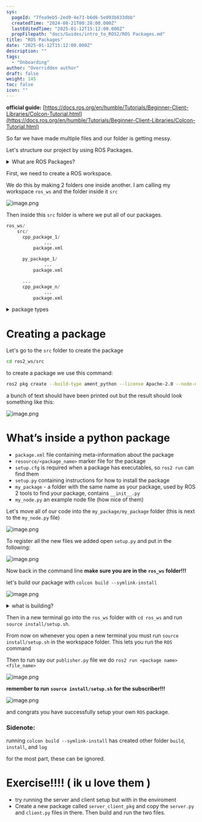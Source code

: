 ```yaml
---
sys:
  pageId: "7fea9eb5-2ed9-4e73-b6d6-5e093b833dbb"
  createdTime: "2024-08-21T00:28:00.000Z"
  lastEditedTime: "2025-01-12T15:12:00.000Z"
  propFilepath: "docs/Guides/intro_to_ROS2/ROS Packages.md"
title: "ROS Packages"
date: "2025-01-12T15:12:00.000Z"
description: ""
tags:
  - "Onboarding"
author: "Overridden author"
draft: false
weight: 145
toc: false
icon: ""
---
```


**official guide:** [https://docs.ros.org/en/humble/Tutorials/Beginner-Client-Libraries/Colcon-Tutorial.html](https://docs.ros.org/en/humble/Tutorials/Beginner-Client-Libraries/Colcon-Tutorial.html)

So far we have made multiple files and our folder is getting messy.

Let's structure our project by using ROS Packages.

<details>

<summary>What are ROS Packages?</summary>

ROS Packages are, as the name implies, packages of code that are highly sharable between ROS developers.

They consist of a folder, `package.xml` file, and source code

```python
      cpp_package_1/
		      ... imagine much code files here ..
          package.xml
```

</details>

First, we need to create a ROS workspace.

We do this by making 2 folders one inside another. I am calling my workspace `ros_ws` and the folder inside it `src`

![image.png](https://prod-files-secure.s3.us-west-2.amazonaws.com/d518164a-d88e-44d1-a4ee-3adb3bd8bce0/70706947-fd18-4537-a67b-e12946812d31/image.png?X-Amz-Algorithm=AWS4-HMAC-SHA256&X-Amz-Content-Sha256=UNSIGNED-PAYLOAD&X-Amz-Credential=ASIAZI2LB466YPGKWY6P%2F20250416%2Fus-west-2%2Fs3%2Faws4_request&X-Amz-Date=20250416T121512Z&X-Amz-Expires=3600&X-Amz-Security-Token=IQoJb3JpZ2luX2VjELz%2F%2F%2F%2F%2F%2F%2F%2F%2F%2FwEaCXVzLXdlc3QtMiJGMEQCIBdV4sTqXDji8mVX3CljUx4fCnwcx4iZqdRoPEbJlXKPAiBV4N93VgrT81lrKcn6IYcf8bn2yrlCAdyJFQZ1qMlvISr%2FAwhFEAAaDDYzNzQyMzE4MzgwNSIMmKrQheqRhXGIGa2qKtwDjj7xmNqLZpiAnzqQsYBmzXLgXJKcjwaq%2BWZVaeKO9eTsaG05TnkkVhjsfrVLwMTJ1pkQPmZ1bHRsAZo7qrqWYM6XfmjCV5E%2BQfi4gCaL5B%2BrBGRQ4WaBwXrwRGV0HQvT4vP0j%2B1AkBgeqUVnYxU2CaxRpXtkJOuixM51gRU4yB62lm4r9s8Pdp94aDsjj23M3hBvhlgh0XCKgo6mDYv1MjR8NZB7j2umZiaaikHKPh5lLg2Rtty2luqVb2xezxFtStJzGmd7hSuenWXOMn5elVGX0TjLBKRdriw9Ia4Cfv7Z9M7IVlE%2FvnwH%2F9p8j0AuD3DrscO6iNqDw8eDdjKAQqMC%2FHEg05Wbl%2B0Lw8zkSN2riejhSj6LKaV%2FircmLy%2FagpCxEq9sa7CLjv8PuqCsl%2Fo4N9iRA7ZZwEXbdkfSHA4zc5o3RP%2B9rtNpAc1FQ38sEGJprbDZVHn%2FCVfTPw2koU%2FFJJ7D3Npi25S5IfieO%2FhTnGYTVa36HvtYIz%2Fds8U8U24C32qYdqjf1nfIFf4Pv1IEXk6CryT6IyOxTFS%2BluMvcTek119ve3GrDNb39uP7PDuNWItKCo5NHhgl0xcxEq2M%2FxX3mmZJmlEkXh4kHTNwKN%2Fzo8NDd8VPePow76r%2BvwY6pgEpEnJqkvK%2FIMuepgKUQ6FMIgEaG%2BhMVsvEMOADmcMm2d7rkvhtxMWfNTE8aFuq2ujKnyTKaZaNte2bcbgEQrh0EyW97KCtwukIODRGiGLApLAYW23e1eHDQNBE%2BVx1g8P5rfKkLYIlBQL1r6tAIT%2FLkXBWiIB08W7RUCuNvcuQYrYKbMAzpD7bNZ%2F5VJm%2BT83foHOPaA9VTiYPkesRDqhCD17j%2Fhcn&X-Amz-Signature=715fdf512ed2c81e1c48fb2da1e11e9c2e5d9ec6d8efbf0769df80b81b1a8314&X-Amz-SignedHeaders=host&x-id=GetObject)

Then inside this `src` folder is where we put all of our packages.

```python
ros_ws/
    src/
      cpp_package_1/
		      ...
          package.xml

      py_package_1/
		      ...
          package.xml

      ...
      cpp_package_n/
		      ...
          package.xml

```

<details>

<summary>package types</summary>

packages can be either `C++` or python.

the intern file structure is different for each but for this guide we will stick to creating python packages

</details>

# Creating a package

Let's go to the `src` folder to create the package

```bash
cd ros2_ws/src
```

to create a package we use this command:

```bash
ros2 pkg create --build-type ament_python --license Apache-2.0 --node-name my_node my_package
```

a bunch of text should have been printed out but the result should look something like this:

![image.png](https://prod-files-secure.s3.us-west-2.amazonaws.com/d518164a-d88e-44d1-a4ee-3adb3bd8bce0/e6cf1e3f-8512-4a3e-b131-079f800bf3e8/image.png?X-Amz-Algorithm=AWS4-HMAC-SHA256&X-Amz-Content-Sha256=UNSIGNED-PAYLOAD&X-Amz-Credential=ASIAZI2LB466YPGKWY6P%2F20250416%2Fus-west-2%2Fs3%2Faws4_request&X-Amz-Date=20250416T121512Z&X-Amz-Expires=3600&X-Amz-Security-Token=IQoJb3JpZ2luX2VjELz%2F%2F%2F%2F%2F%2F%2F%2F%2F%2FwEaCXVzLXdlc3QtMiJGMEQCIBdV4sTqXDji8mVX3CljUx4fCnwcx4iZqdRoPEbJlXKPAiBV4N93VgrT81lrKcn6IYcf8bn2yrlCAdyJFQZ1qMlvISr%2FAwhFEAAaDDYzNzQyMzE4MzgwNSIMmKrQheqRhXGIGa2qKtwDjj7xmNqLZpiAnzqQsYBmzXLgXJKcjwaq%2BWZVaeKO9eTsaG05TnkkVhjsfrVLwMTJ1pkQPmZ1bHRsAZo7qrqWYM6XfmjCV5E%2BQfi4gCaL5B%2BrBGRQ4WaBwXrwRGV0HQvT4vP0j%2B1AkBgeqUVnYxU2CaxRpXtkJOuixM51gRU4yB62lm4r9s8Pdp94aDsjj23M3hBvhlgh0XCKgo6mDYv1MjR8NZB7j2umZiaaikHKPh5lLg2Rtty2luqVb2xezxFtStJzGmd7hSuenWXOMn5elVGX0TjLBKRdriw9Ia4Cfv7Z9M7IVlE%2FvnwH%2F9p8j0AuD3DrscO6iNqDw8eDdjKAQqMC%2FHEg05Wbl%2B0Lw8zkSN2riejhSj6LKaV%2FircmLy%2FagpCxEq9sa7CLjv8PuqCsl%2Fo4N9iRA7ZZwEXbdkfSHA4zc5o3RP%2B9rtNpAc1FQ38sEGJprbDZVHn%2FCVfTPw2koU%2FFJJ7D3Npi25S5IfieO%2FhTnGYTVa36HvtYIz%2Fds8U8U24C32qYdqjf1nfIFf4Pv1IEXk6CryT6IyOxTFS%2BluMvcTek119ve3GrDNb39uP7PDuNWItKCo5NHhgl0xcxEq2M%2FxX3mmZJmlEkXh4kHTNwKN%2Fzo8NDd8VPePow76r%2BvwY6pgEpEnJqkvK%2FIMuepgKUQ6FMIgEaG%2BhMVsvEMOADmcMm2d7rkvhtxMWfNTE8aFuq2ujKnyTKaZaNte2bcbgEQrh0EyW97KCtwukIODRGiGLApLAYW23e1eHDQNBE%2BVx1g8P5rfKkLYIlBQL1r6tAIT%2FLkXBWiIB08W7RUCuNvcuQYrYKbMAzpD7bNZ%2F5VJm%2BT83foHOPaA9VTiYPkesRDqhCD17j%2Fhcn&X-Amz-Signature=f27fc1220a24d232fa687f549508413dcb27097a066566221ed626022edbb341&X-Amz-SignedHeaders=host&x-id=GetObject)

# What’s inside a python package

- `package.xml` file containing meta-information about the package
- `resource/<package_name>` marker file for the package
- `setup.cfg` is required when a package has executables, so `ros2 run` can find them
- `setup.py` containing instructions for how to install the package
- `my_package` - a folder with the same name as your package, used by ROS 2 tools to find your package, contains `__init__.py`
- `my_node.py` an example node file (how nice of them)

Let's move all of our code into the `my_package/my_package` folder (this is next to the `my_node.py` file)

![image.png](https://prod-files-secure.s3.us-west-2.amazonaws.com/d518164a-d88e-44d1-a4ee-3adb3bd8bce0/9ce58f11-0da9-4d3e-b86d-506a9685d378/image.png?X-Amz-Algorithm=AWS4-HMAC-SHA256&X-Amz-Content-Sha256=UNSIGNED-PAYLOAD&X-Amz-Credential=ASIAZI2LB466YPGKWY6P%2F20250416%2Fus-west-2%2Fs3%2Faws4_request&X-Amz-Date=20250416T121512Z&X-Amz-Expires=3600&X-Amz-Security-Token=IQoJb3JpZ2luX2VjELz%2F%2F%2F%2F%2F%2F%2F%2F%2F%2FwEaCXVzLXdlc3QtMiJGMEQCIBdV4sTqXDji8mVX3CljUx4fCnwcx4iZqdRoPEbJlXKPAiBV4N93VgrT81lrKcn6IYcf8bn2yrlCAdyJFQZ1qMlvISr%2FAwhFEAAaDDYzNzQyMzE4MzgwNSIMmKrQheqRhXGIGa2qKtwDjj7xmNqLZpiAnzqQsYBmzXLgXJKcjwaq%2BWZVaeKO9eTsaG05TnkkVhjsfrVLwMTJ1pkQPmZ1bHRsAZo7qrqWYM6XfmjCV5E%2BQfi4gCaL5B%2BrBGRQ4WaBwXrwRGV0HQvT4vP0j%2B1AkBgeqUVnYxU2CaxRpXtkJOuixM51gRU4yB62lm4r9s8Pdp94aDsjj23M3hBvhlgh0XCKgo6mDYv1MjR8NZB7j2umZiaaikHKPh5lLg2Rtty2luqVb2xezxFtStJzGmd7hSuenWXOMn5elVGX0TjLBKRdriw9Ia4Cfv7Z9M7IVlE%2FvnwH%2F9p8j0AuD3DrscO6iNqDw8eDdjKAQqMC%2FHEg05Wbl%2B0Lw8zkSN2riejhSj6LKaV%2FircmLy%2FagpCxEq9sa7CLjv8PuqCsl%2Fo4N9iRA7ZZwEXbdkfSHA4zc5o3RP%2B9rtNpAc1FQ38sEGJprbDZVHn%2FCVfTPw2koU%2FFJJ7D3Npi25S5IfieO%2FhTnGYTVa36HvtYIz%2Fds8U8U24C32qYdqjf1nfIFf4Pv1IEXk6CryT6IyOxTFS%2BluMvcTek119ve3GrDNb39uP7PDuNWItKCo5NHhgl0xcxEq2M%2FxX3mmZJmlEkXh4kHTNwKN%2Fzo8NDd8VPePow76r%2BvwY6pgEpEnJqkvK%2FIMuepgKUQ6FMIgEaG%2BhMVsvEMOADmcMm2d7rkvhtxMWfNTE8aFuq2ujKnyTKaZaNte2bcbgEQrh0EyW97KCtwukIODRGiGLApLAYW23e1eHDQNBE%2BVx1g8P5rfKkLYIlBQL1r6tAIT%2FLkXBWiIB08W7RUCuNvcuQYrYKbMAzpD7bNZ%2F5VJm%2BT83foHOPaA9VTiYPkesRDqhCD17j%2Fhcn&X-Amz-Signature=aa57bfd65128f325389071307ac6bdfe9a3dc7b6887c26d9f5b9409fccca3d51&X-Amz-SignedHeaders=host&x-id=GetObject)

To register all the new files we added open `setup.py` and put in the following:

![image.png](https://prod-files-secure.s3.us-west-2.amazonaws.com/d518164a-d88e-44d1-a4ee-3adb3bd8bce0/1cd7c262-4cae-4496-9d75-c178537d24a2/image.png?X-Amz-Algorithm=AWS4-HMAC-SHA256&X-Amz-Content-Sha256=UNSIGNED-PAYLOAD&X-Amz-Credential=ASIAZI2LB466YPGKWY6P%2F20250416%2Fus-west-2%2Fs3%2Faws4_request&X-Amz-Date=20250416T121512Z&X-Amz-Expires=3600&X-Amz-Security-Token=IQoJb3JpZ2luX2VjELz%2F%2F%2F%2F%2F%2F%2F%2F%2F%2FwEaCXVzLXdlc3QtMiJGMEQCIBdV4sTqXDji8mVX3CljUx4fCnwcx4iZqdRoPEbJlXKPAiBV4N93VgrT81lrKcn6IYcf8bn2yrlCAdyJFQZ1qMlvISr%2FAwhFEAAaDDYzNzQyMzE4MzgwNSIMmKrQheqRhXGIGa2qKtwDjj7xmNqLZpiAnzqQsYBmzXLgXJKcjwaq%2BWZVaeKO9eTsaG05TnkkVhjsfrVLwMTJ1pkQPmZ1bHRsAZo7qrqWYM6XfmjCV5E%2BQfi4gCaL5B%2BrBGRQ4WaBwXrwRGV0HQvT4vP0j%2B1AkBgeqUVnYxU2CaxRpXtkJOuixM51gRU4yB62lm4r9s8Pdp94aDsjj23M3hBvhlgh0XCKgo6mDYv1MjR8NZB7j2umZiaaikHKPh5lLg2Rtty2luqVb2xezxFtStJzGmd7hSuenWXOMn5elVGX0TjLBKRdriw9Ia4Cfv7Z9M7IVlE%2FvnwH%2F9p8j0AuD3DrscO6iNqDw8eDdjKAQqMC%2FHEg05Wbl%2B0Lw8zkSN2riejhSj6LKaV%2FircmLy%2FagpCxEq9sa7CLjv8PuqCsl%2Fo4N9iRA7ZZwEXbdkfSHA4zc5o3RP%2B9rtNpAc1FQ38sEGJprbDZVHn%2FCVfTPw2koU%2FFJJ7D3Npi25S5IfieO%2FhTnGYTVa36HvtYIz%2Fds8U8U24C32qYdqjf1nfIFf4Pv1IEXk6CryT6IyOxTFS%2BluMvcTek119ve3GrDNb39uP7PDuNWItKCo5NHhgl0xcxEq2M%2FxX3mmZJmlEkXh4kHTNwKN%2Fzo8NDd8VPePow76r%2BvwY6pgEpEnJqkvK%2FIMuepgKUQ6FMIgEaG%2BhMVsvEMOADmcMm2d7rkvhtxMWfNTE8aFuq2ujKnyTKaZaNte2bcbgEQrh0EyW97KCtwukIODRGiGLApLAYW23e1eHDQNBE%2BVx1g8P5rfKkLYIlBQL1r6tAIT%2FLkXBWiIB08W7RUCuNvcuQYrYKbMAzpD7bNZ%2F5VJm%2BT83foHOPaA9VTiYPkesRDqhCD17j%2Fhcn&X-Amz-Signature=e1976ec916692172433705062861d07e4f47d18237a480c625b396d3a3ebf8ae&X-Amz-SignedHeaders=host&x-id=GetObject)

Now back in the command line **make sure you are in the** **`ros_ws`** **folder!!!**

let's build our package with `colcon build --symlink-install`

![image.png](https://prod-files-secure.s3.us-west-2.amazonaws.com/d518164a-d88e-44d1-a4ee-3adb3bd8bce0/2f2a0d27-b173-48fd-b189-5f5c0ce65619/image.png?X-Amz-Algorithm=AWS4-HMAC-SHA256&X-Amz-Content-Sha256=UNSIGNED-PAYLOAD&X-Amz-Credential=ASIAZI2LB466YPGKWY6P%2F20250416%2Fus-west-2%2Fs3%2Faws4_request&X-Amz-Date=20250416T121512Z&X-Amz-Expires=3600&X-Amz-Security-Token=IQoJb3JpZ2luX2VjELz%2F%2F%2F%2F%2F%2F%2F%2F%2F%2FwEaCXVzLXdlc3QtMiJGMEQCIBdV4sTqXDji8mVX3CljUx4fCnwcx4iZqdRoPEbJlXKPAiBV4N93VgrT81lrKcn6IYcf8bn2yrlCAdyJFQZ1qMlvISr%2FAwhFEAAaDDYzNzQyMzE4MzgwNSIMmKrQheqRhXGIGa2qKtwDjj7xmNqLZpiAnzqQsYBmzXLgXJKcjwaq%2BWZVaeKO9eTsaG05TnkkVhjsfrVLwMTJ1pkQPmZ1bHRsAZo7qrqWYM6XfmjCV5E%2BQfi4gCaL5B%2BrBGRQ4WaBwXrwRGV0HQvT4vP0j%2B1AkBgeqUVnYxU2CaxRpXtkJOuixM51gRU4yB62lm4r9s8Pdp94aDsjj23M3hBvhlgh0XCKgo6mDYv1MjR8NZB7j2umZiaaikHKPh5lLg2Rtty2luqVb2xezxFtStJzGmd7hSuenWXOMn5elVGX0TjLBKRdriw9Ia4Cfv7Z9M7IVlE%2FvnwH%2F9p8j0AuD3DrscO6iNqDw8eDdjKAQqMC%2FHEg05Wbl%2B0Lw8zkSN2riejhSj6LKaV%2FircmLy%2FagpCxEq9sa7CLjv8PuqCsl%2Fo4N9iRA7ZZwEXbdkfSHA4zc5o3RP%2B9rtNpAc1FQ38sEGJprbDZVHn%2FCVfTPw2koU%2FFJJ7D3Npi25S5IfieO%2FhTnGYTVa36HvtYIz%2Fds8U8U24C32qYdqjf1nfIFf4Pv1IEXk6CryT6IyOxTFS%2BluMvcTek119ve3GrDNb39uP7PDuNWItKCo5NHhgl0xcxEq2M%2FxX3mmZJmlEkXh4kHTNwKN%2Fzo8NDd8VPePow76r%2BvwY6pgEpEnJqkvK%2FIMuepgKUQ6FMIgEaG%2BhMVsvEMOADmcMm2d7rkvhtxMWfNTE8aFuq2ujKnyTKaZaNte2bcbgEQrh0EyW97KCtwukIODRGiGLApLAYW23e1eHDQNBE%2BVx1g8P5rfKkLYIlBQL1r6tAIT%2FLkXBWiIB08W7RUCuNvcuQYrYKbMAzpD7bNZ%2F5VJm%2BT83foHOPaA9VTiYPkesRDqhCD17j%2Fhcn&X-Amz-Signature=56f62e9bc60f8e1cd1f9fb274d3cbbac395bf167fd237231fee74c8ad5aa75fe&X-Amz-SignedHeaders=host&x-id=GetObject)

<details>

<summary>what is building?</summary>

if you are a CS major at Rose-Hulman you will learn the answer to this in CSSE132

but TLDR; is it combines all the code files into one program that can be run easily 

</details>

Then in a new terminal go into the `ros_ws` folder with `cd ros_ws` and run `source install/setup.sh`. 

From now on whenever you open a new terminal you must run `source install/setup.sh` in the workspace folder. This lets you run the `ROS` command

Then to run say our `publisher.py` file we do `ros2 run <package name> <file_name>`

![image.png](https://prod-files-secure.s3.us-west-2.amazonaws.com/d518164a-d88e-44d1-a4ee-3adb3bd8bce0/4f4b1219-3a44-4632-aa0a-ce3471699f59/image.png?X-Amz-Algorithm=AWS4-HMAC-SHA256&X-Amz-Content-Sha256=UNSIGNED-PAYLOAD&X-Amz-Credential=ASIAZI2LB466YPGKWY6P%2F20250416%2Fus-west-2%2Fs3%2Faws4_request&X-Amz-Date=20250416T121512Z&X-Amz-Expires=3600&X-Amz-Security-Token=IQoJb3JpZ2luX2VjELz%2F%2F%2F%2F%2F%2F%2F%2F%2F%2FwEaCXVzLXdlc3QtMiJGMEQCIBdV4sTqXDji8mVX3CljUx4fCnwcx4iZqdRoPEbJlXKPAiBV4N93VgrT81lrKcn6IYcf8bn2yrlCAdyJFQZ1qMlvISr%2FAwhFEAAaDDYzNzQyMzE4MzgwNSIMmKrQheqRhXGIGa2qKtwDjj7xmNqLZpiAnzqQsYBmzXLgXJKcjwaq%2BWZVaeKO9eTsaG05TnkkVhjsfrVLwMTJ1pkQPmZ1bHRsAZo7qrqWYM6XfmjCV5E%2BQfi4gCaL5B%2BrBGRQ4WaBwXrwRGV0HQvT4vP0j%2B1AkBgeqUVnYxU2CaxRpXtkJOuixM51gRU4yB62lm4r9s8Pdp94aDsjj23M3hBvhlgh0XCKgo6mDYv1MjR8NZB7j2umZiaaikHKPh5lLg2Rtty2luqVb2xezxFtStJzGmd7hSuenWXOMn5elVGX0TjLBKRdriw9Ia4Cfv7Z9M7IVlE%2FvnwH%2F9p8j0AuD3DrscO6iNqDw8eDdjKAQqMC%2FHEg05Wbl%2B0Lw8zkSN2riejhSj6LKaV%2FircmLy%2FagpCxEq9sa7CLjv8PuqCsl%2Fo4N9iRA7ZZwEXbdkfSHA4zc5o3RP%2B9rtNpAc1FQ38sEGJprbDZVHn%2FCVfTPw2koU%2FFJJ7D3Npi25S5IfieO%2FhTnGYTVa36HvtYIz%2Fds8U8U24C32qYdqjf1nfIFf4Pv1IEXk6CryT6IyOxTFS%2BluMvcTek119ve3GrDNb39uP7PDuNWItKCo5NHhgl0xcxEq2M%2FxX3mmZJmlEkXh4kHTNwKN%2Fzo8NDd8VPePow76r%2BvwY6pgEpEnJqkvK%2FIMuepgKUQ6FMIgEaG%2BhMVsvEMOADmcMm2d7rkvhtxMWfNTE8aFuq2ujKnyTKaZaNte2bcbgEQrh0EyW97KCtwukIODRGiGLApLAYW23e1eHDQNBE%2BVx1g8P5rfKkLYIlBQL1r6tAIT%2FLkXBWiIB08W7RUCuNvcuQYrYKbMAzpD7bNZ%2F5VJm%2BT83foHOPaA9VTiYPkesRDqhCD17j%2Fhcn&X-Amz-Signature=bf63f40020808b3d1ea1246aca3461a3d560eeff6671eb26efaf910b726f8d68&X-Amz-SignedHeaders=host&x-id=GetObject)

**remember to run** **`source install/setup.sh`** **for the subscriber!!!**

![image.png](https://prod-files-secure.s3.us-west-2.amazonaws.com/d518164a-d88e-44d1-a4ee-3adb3bd8bce0/02121119-dad4-49ec-8356-c956108b4243/image.png?X-Amz-Algorithm=AWS4-HMAC-SHA256&X-Amz-Content-Sha256=UNSIGNED-PAYLOAD&X-Amz-Credential=ASIAZI2LB466YPGKWY6P%2F20250416%2Fus-west-2%2Fs3%2Faws4_request&X-Amz-Date=20250416T121512Z&X-Amz-Expires=3600&X-Amz-Security-Token=IQoJb3JpZ2luX2VjELz%2F%2F%2F%2F%2F%2F%2F%2F%2F%2FwEaCXVzLXdlc3QtMiJGMEQCIBdV4sTqXDji8mVX3CljUx4fCnwcx4iZqdRoPEbJlXKPAiBV4N93VgrT81lrKcn6IYcf8bn2yrlCAdyJFQZ1qMlvISr%2FAwhFEAAaDDYzNzQyMzE4MzgwNSIMmKrQheqRhXGIGa2qKtwDjj7xmNqLZpiAnzqQsYBmzXLgXJKcjwaq%2BWZVaeKO9eTsaG05TnkkVhjsfrVLwMTJ1pkQPmZ1bHRsAZo7qrqWYM6XfmjCV5E%2BQfi4gCaL5B%2BrBGRQ4WaBwXrwRGV0HQvT4vP0j%2B1AkBgeqUVnYxU2CaxRpXtkJOuixM51gRU4yB62lm4r9s8Pdp94aDsjj23M3hBvhlgh0XCKgo6mDYv1MjR8NZB7j2umZiaaikHKPh5lLg2Rtty2luqVb2xezxFtStJzGmd7hSuenWXOMn5elVGX0TjLBKRdriw9Ia4Cfv7Z9M7IVlE%2FvnwH%2F9p8j0AuD3DrscO6iNqDw8eDdjKAQqMC%2FHEg05Wbl%2B0Lw8zkSN2riejhSj6LKaV%2FircmLy%2FagpCxEq9sa7CLjv8PuqCsl%2Fo4N9iRA7ZZwEXbdkfSHA4zc5o3RP%2B9rtNpAc1FQ38sEGJprbDZVHn%2FCVfTPw2koU%2FFJJ7D3Npi25S5IfieO%2FhTnGYTVa36HvtYIz%2Fds8U8U24C32qYdqjf1nfIFf4Pv1IEXk6CryT6IyOxTFS%2BluMvcTek119ve3GrDNb39uP7PDuNWItKCo5NHhgl0xcxEq2M%2FxX3mmZJmlEkXh4kHTNwKN%2Fzo8NDd8VPePow76r%2BvwY6pgEpEnJqkvK%2FIMuepgKUQ6FMIgEaG%2BhMVsvEMOADmcMm2d7rkvhtxMWfNTE8aFuq2ujKnyTKaZaNte2bcbgEQrh0EyW97KCtwukIODRGiGLApLAYW23e1eHDQNBE%2BVx1g8P5rfKkLYIlBQL1r6tAIT%2FLkXBWiIB08W7RUCuNvcuQYrYKbMAzpD7bNZ%2F5VJm%2BT83foHOPaA9VTiYPkesRDqhCD17j%2Fhcn&X-Amz-Signature=de245106419cedb05bb0c7f16a66d7e24498b3d5972e8c2396634bc1a88a4552&X-Amz-SignedHeaders=host&x-id=GetObject)

and congrats you have successfully setup your own `ROS` package.

### Sidenote:

running `colcon build --symlink-install` has created other folder `build`, `install`, and `log`

for the most part, these can be ignored.

# Exercise!!!! ( ik u love them )

- try running the server and client setup but with in the enviroment
- Create a new package called `server_client_pkg` and copy the `server.py` and `client.py` files in there. Then build and run the two files.
